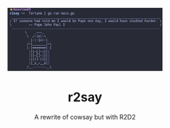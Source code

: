 <p align="center"><img src="https://github.com/nolimitcarter/r2say/blob/main/pics/image0.jpg" width="350px"></p>

<h1 align="center">r2say</h1>

<p align="center">A rewrite of cowsay but with R2D2
